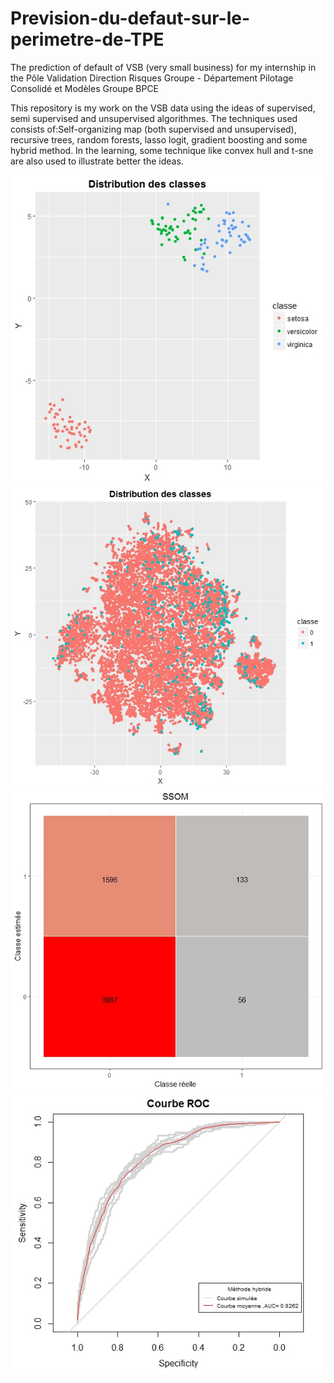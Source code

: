 # Prevision-du-defaut-sur-le-perimetre-de-TPE
The prediction of default of VSB (very small business) for my internship in the Pôle Validation  Direction Risques Groupe - Département Pilotage Consolidé et Modèles Groupe BPCE


This repository is my work on the VSB data using the ideas of supervised, semi supervised and unsupervised algorithmes. The techniques used consists of:Self-organizing map (both supervised and unsupervised), recursive trees, random forests, lasso logit, gradient boosting and some hybrid method. In the learning, some technique like convex hull and t-sne are also used to illustrate better the ideas.

![](https://github.com/XKSH/Prevision-du-defaut-sur-le-perimetre-de-TPE/blob/master/Result/iris.jpeg)
![](https://github.com/XKSH/Prevision-du-defaut-sur-le-perimetre-de-TPE/blob/master/Result/def.jpeg)
![](https://github.com/XKSH/Prevision-du-defaut-sur-le-perimetre-de-TPE/blob/master/Result/ssom%20confusion.jpeg)
![](https://github.com/XKSH/Prevision-du-defaut-sur-le-perimetre-de-TPE/blob/master/Result/cross-mh-glmtes.jpeg)
